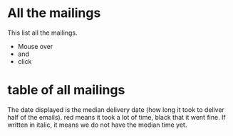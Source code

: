 # All the mailings

This list all the mailings. 

- Mouse over
- and 
- click

# table of all mailings
The date displayed is the median delivery date (how long it took to deliver half of the emails). red means it took a lot of time, black that it went fine.
If written in italic, it means we do not have the median time yet.
